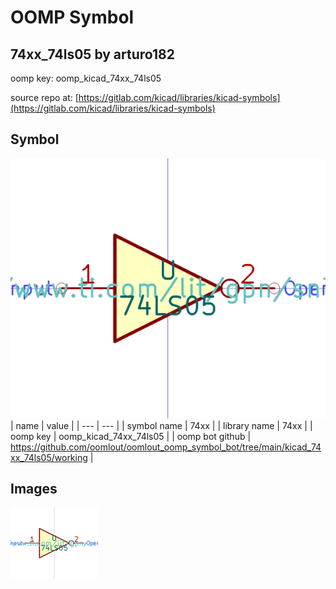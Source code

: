 # OOMP Symbol  
## 74xx_74ls05  by arturo182  
  
oomp key: oomp_kicad_74xx_74ls05  
  
source repo at: [https://gitlab.com/kicad/libraries/kicad-symbols](https://gitlab.com/kicad/libraries/kicad-symbols)  
## Symbol  
  
[![working.png](working_600.png)](working.png)  
| name | value | 
| --- | --- | 
| symbol name | 74xx | 
| library name | 74xx | 
| oomp key | oomp_kicad_74xx_74ls05 | 
| oomp bot github | https://github.com/oomlout/oomlout_oomp_symbol_bot/tree/main/kicad_74xx_74ls05/working | 
## Images  
  
[![working.png](working_140.png)](working.png)  
